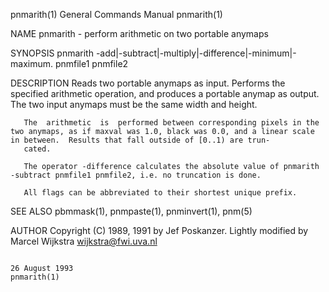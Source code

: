 pnmarith(1)                                                                              General Commands Manual                                                                              pnmarith(1)

NAME
       pnmarith - perform arithmetic on two portable anymaps

SYNOPSIS
       pnmarith -add|-subtract|-multiply|-difference|-minimum|-maximum.  pnmfile1 pnmfile2

DESCRIPTION
       Reads two portable anymaps as input.  Performs the specified arithmetic operation, and produces a portable anymap as output.  The two input anymaps must be the same width and height.

       The  arithmetic  is  performed between corresponding pixels in the two anymaps, as if maxval was 1.0, black was 0.0, and a linear scale in between.  Results that fall outside of [0..1) are trun‐
       cated.

       The operator -difference calculates the absolute value of pnmarith -subtract pnmfile1 pnmfile2, i.e. no truncation is done.

       All flags can be abbreviated to their shortest unique prefix.

SEE ALSO
       pbmmask(1), pnmpaste(1), pnminvert(1), pnm(5)

AUTHOR
       Copyright (C) 1989, 1991 by Jef Poskanzer.  Lightly modified by Marcel Wijkstra <wijkstra@fwi.uva.nl>

                                                                                              26 August 1993                                                                                  pnmarith(1)
